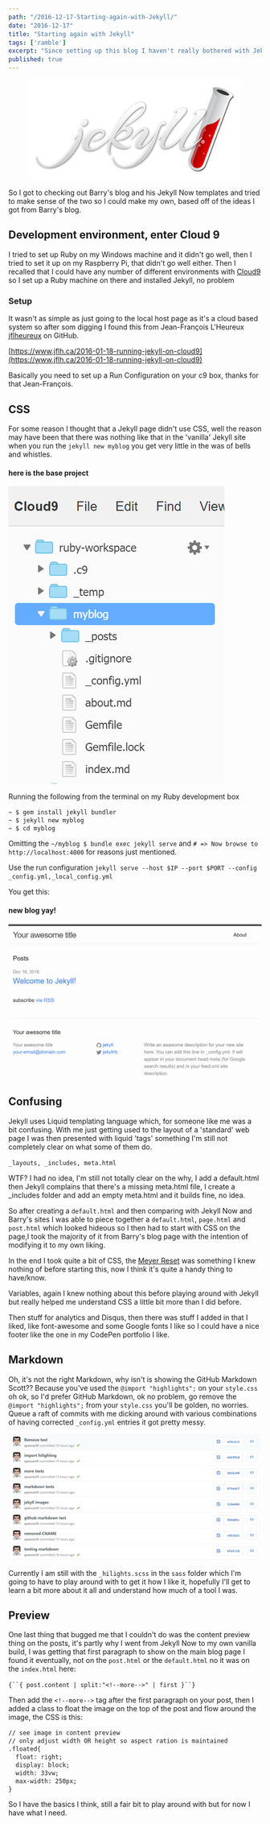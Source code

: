 ```yaml
---
path: "/2016-12-17-Starting-again-with-Jekyll/"
date: "2016-12-17"
title: "Starting again with Jekyll"
tags: ['ramble']
excerpt: "Since setting up this blog I haven't really bothered with Jekyll any more than just forking Barry Clarke's repo of Jekyll Now and adding these posts as and when the feeling takes me."
published: true
---
```


<figure class="floatRight">
	<img style="height: 200px;" src="./jekyll-logo.png" alt="git">
	<!--<figcaption></figcaption>-->
</figure>

So I got to checking out Barry's blog and his Jekyll Now templates and tried to
make sense of the two so I could make my own, based off of the ideas I got from
Barry's blog.

## Development environment, enter Cloud 9

I tried to set up Ruby on my Windows machine and it didn't go well, then I tried
to set it up on my Raspberry Pi, that didn't go well either. Then I recalled
that I could have any number of different environments with
[Cloud9](https://c9.io/?redirect=0) so I set up a Ruby machine on there and
installed Jekyll, no problem

### Setup

It wasn't as simple as just going to the local host page as it's a cloud based
system so after som digging I found this from Jean-François L'Heureux
[jflheureux](https://github.com/jflheureux) on GitHub.

[https://www.jflh.ca/2016-01-18-running-jekyll-on-cloud9](https://www.jflh.ca/2016-01-18-running-jekyll-on-cloud9)

Basically you need to set up a Run Configuration on your c9 box, thanks for that
Jean-François.

## CSS

For some reason I thought that a Jekyll page didn't use CSS, well the reason may
have been that there was nothing like that in the 'vanilla' Jekyll site when you
run the `jekyll new myblog` you get very little in the was of bells and
whistles.

#### here is the base project

![bas-project-layout](./base-jekyll-project.png)

Running the following from the terminal on my Ruby development box

```
~ $ gem install jekyll bundler
~ $ jekyll new myblog
~ $ cd myblog
```

Omitting the `~/myblog $ bundle exec jekyll serve` and
`# => Now browse to http://localhost:4000` for reasons just mentioned.

Use the run configuration
`jekyll serve --host $IP --port $PORT --config _config.yml,_local_config.yml`

You get this:

#### new blog yay!

![base-jekyll-site](./base-jekyll-site.png)

## Confusing

Jekyll uses Liquid templating language which, for someone like me was a bit
confusing. With me just getting used to the layout of a 'standard' web page I
was then presented with liquid 'tags' something I'm still not completely clear
on what some of them do.

`_layouts, _includes, meta.html`

WTF? I had no idea, I'm still not totally clear on the why, I add a default.html
then Jekyll complains that there's a missing meta.html file, I create a
\_includes folder and add an empty meta.html and it builds fine, no idea.

So after creating a `default.html` and then comparing with Jekyll Now and
Barry's sites I was able to piece together a `default.html`, `page.html` and
`post.html` which looked hideous so I then had to start with CSS on the page,I
took the majority of it from Barry's blog page with the intention of modifying
it to my own liking.

In the end I took quite a bit of CSS, the
[Meyer Reset](http://meyerweb.com/eric/tools/css/reset/) was something I knew
nothing of before starting this, now I think it's quite a handy thing to
have/know.

Variables, again I knew nothing about this before playing around with Jekyll but
really helped me understand CSS a little bit more than I did before.

Then stuff for analytics and Disqus, then there was stuff I added in that I
liked, like font-awesome and some Google fonts I like so I could have a nice
footer like the one in my CodePen portfolio I like.

## Markdown

Oh, it's not the right Markdown, why isn't is showing the GitHub Markdown
Scott?? Because you've used the `@import "highlights";` on your `style.css` oh
ok, so I'd prefer GitHub Markdown, ok no problem, go remove the
`@import "highlights";` from your `style.css` you'll be golden, no worries.
Queue a raft of commits with me dicking around with various combinations of
having corrected `_config.yml` entries it got pretty messy.

![dem-commits](./dem-commits.png)

Currently I am still with the `_hilights.scss` in the `sass` folder which I'm
going to have to play around with to get it how I like it, hopefully I'll get to
learn a bit more about it all and understand how much of a tool I was.

## Preview

One last thing that bugged me that I couldn't do was the content preview thing
on the posts, it's partly why I went from Jekyll Now to my own vanilla build, I
was getting that first paragraph to show on the main blog page I found it
eventually, not on the `post.html` or the `default.html` no it was on the
`index.html` here:

` {``{ post.content | split:"<!--more-->" | first }``} `

Then add the `<!--more-->` tag after the first paragraph on your post, then I
added a class to float the image on the top of the post and flow around the
image, the CSS is this:

```
// see image in content preview
// only adjust width OR height so aspect ration is maintained
.floated{
  float: right;
  display: block;
  width: 33vw;
  max-width: 250px;
}
```

So I have the basics I think, still a fair bit to play around with but for now I
have what I need.
